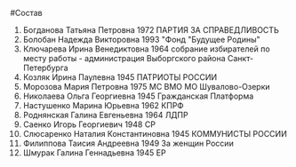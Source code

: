 #Состав
1. Богданова Татьяна Петровна 1972 ПАРТИЯ ЗА СПРАВЕДЛИВОСТЬ
2. Болобан Надежда Викторовна 1993 \"Фонд \"Будущее Родины\"
3. Ключарева Ирина Венедиктовна 1964 собрание избирателей по месту работы - администрация Выборгского района Санкт-Петербурга
4. Козляк Ирина Паулевна 1945 ПАТРИОТЫ РОССИИ
5. Морозова Мария Петровна 1975 МС ВМО МО Шувалово-Озерки
6. Николаева Ольга Георгиевна 1945 Гражданская Платформа
7. Настушенко Марина Юрьевна 1962 КПРФ
8. Роднянская Галина Евгеньевна 1964 ЛДПР
9. Саенко Игорь Георгиевич 1948 СР
10. Слюсаренко Наталия Константиновна 1945 КОММУНИСТЫ РОССИИ
11. Филиппова Таисия Андреевна 1949 За женщин России
12. Шмурак Галина Геннадьевна 1945 ЕР
